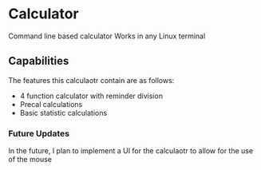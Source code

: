 # Calculator
 Command line based calculator
 Works in any Linux terminal
 
## Capabilities
The features this calculaotr contain are as follows:
- 4 function calculator with reminder division
- Precal calculations
- Basic statistic calculations
 
### Future Updates
In the future, I plan to implement a UI for the calculaotr to allow for the use of the mouse
